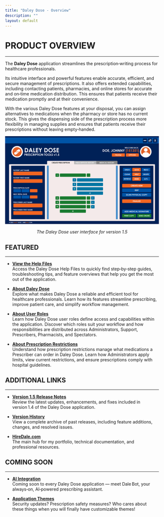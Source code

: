 ```yaml
---
title: "Daley Dose - Overview"
description: ""
layout: default
---
```


# **PRODUCT OVERVIEW**
---

The **Daley Dose** application streamlines the prescription‑writing process for healthcare professionals.

Its intuitive interface and powerful features enable accurate, efficient, and secure management of prescriptions. It also offers extended capabilities, including contacting patients, pharmacies, and online stores for accurate and on‑time medication distribution. This ensures that patients receive their medication promptly and at their convenience.

With the various Daley Dose features at your disposal, you can assign alternatives to medications when the pharmacy or store has no current stock. This gives the dispensing side of the prescription process more flexibility in managing supplies and ensures that patients receive their prescriptions without leaving empty‑handed.


![Daley Dose user interface screenshot](/assets/images/daley-dose-home-window-clean.png)
<p style="text-align:center;"><em>The Daley Dose user interface for version 1.5</em></p>

## **FEATURED**
---

- [**View the Help Files**](/daleydose/help-files)  
  Access the Daley Dose Help Files to quickly find step‑by‑step guides, troubleshooting tips, and feature overviews that help you get the most out of the application.

- [**About Daley Dose**](/daleydose/about-daley-dose)  
  Explore what makes Daley Dose a reliable and efficient tool for healthcare professionals. Learn how its features streamline prescribing, improve patient care, and simplify workflow management.

- [**About User Roles**](/daleydose/about-user-roles)  
  Learn how Daley Dose user roles define access and capabilities within the application. Discover which roles suit your workflow and how responsibilities are distributed across Administrators, Support, Prescribers, Pharmacists, and Spectators.

- [**About Prescription Restrictions**](/daleydose/about-prescription-restrictions)  
  Understand how prescription restrictions manage what medications a Prescriber can order in Daley Dose. Learn how Administrators apply limits, view current restrictions, and ensure prescriptions comply with hospital guidelines.

## **ADDITIONAL LINKS**
---

- [**Version 1.5 Release Notes**](/daleydose/release-notes-v1.5)  
  Review the latest updates, enhancements, and fixes included in version 1.4 of the Daley Dose application.
  
- [**Version History**](/daleydose/release-note-version-history)  
  View a complete archive of past releases, including feature additions, changes, and resolved issues.
  
- [**HireDale.com**](https://hiredale.github.io)  
  The main hub for my portfolio, technical documentation, and professional resources.

## **COMING SOON**
---
- [**AI Integration**](/daleydose/about-dale-bot)  
  Coming soon to every Daley Dose application — meet Dale Bot, your always‑on, AI‑powered prescribing assistant.

- [**Application Themes**](/daleydose/about-custom-themes)  
  Security updates? Prescription safety measures? Who cares about these things when you will finally have customizable themes!
